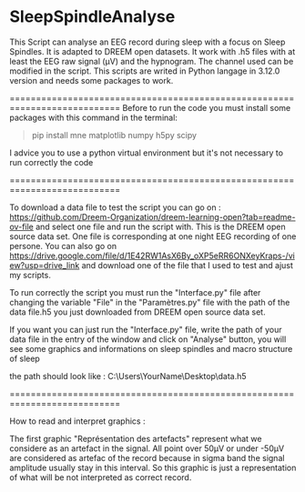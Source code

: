 # SleepSpindleAnalyse
This Script can analyse an EEG record during sleep with a focus on Sleep Spindles. It is adapted to DREEM open datasets. It work with .h5 files with at least the EEG raw signal (µV) and the hypnogram. The channel used can be modified in the script. This scripts are writed in Python langage in 3.12.0 version and needs some packages to work.

===========================================================================
Before to run the code you must install some packages with this command in the terminal:

>pip install mne matplotlib numpy h5py scipy

I advice you to use a python virtual environment but it's not necessary to run correctly the code

===========================================================================

To download a data file to test the script you can go on : https://github.com/Dreem-Organization/dreem-learning-open?tab=readme-ov-file and select one file and run the script with. This is the DREEM open source data set. One file is corresponding at one night EEG recording of one persone. You can also go on https://drive.google.com/file/d/1E42RW1AsX6By_oXP5eRR6ONXeyKraps-/view?usp=drive_link and download one of the file that I used to test and ajust my scripts.

To run correctly the script you must run the "Interface.py" file after changing the variable "File" in the "Paramètres.py" file with the path of the data file.h5 you just downloaded from DREEM open source data set.

If you want you can just run the "Interface.py" file, write the path of your data file in the entry of the window and click on "Analyse" button, you will see some graphics and informations on sleep spindles and macro structure of sleep

the path should look like : C:\Users\YourName\Desktop\data.h5

===========================================================================

How to read and interpret graphics : 

The first graphic "Représentation des artefacts" represent what we considere as an artefact in the signal. All point over 50µV or under -50µV are considered as artefac of the record because in sigma band the signal amplitude usually stay in this interval. So this graphic is just a representation of what will be not interpreted as correct record.  








